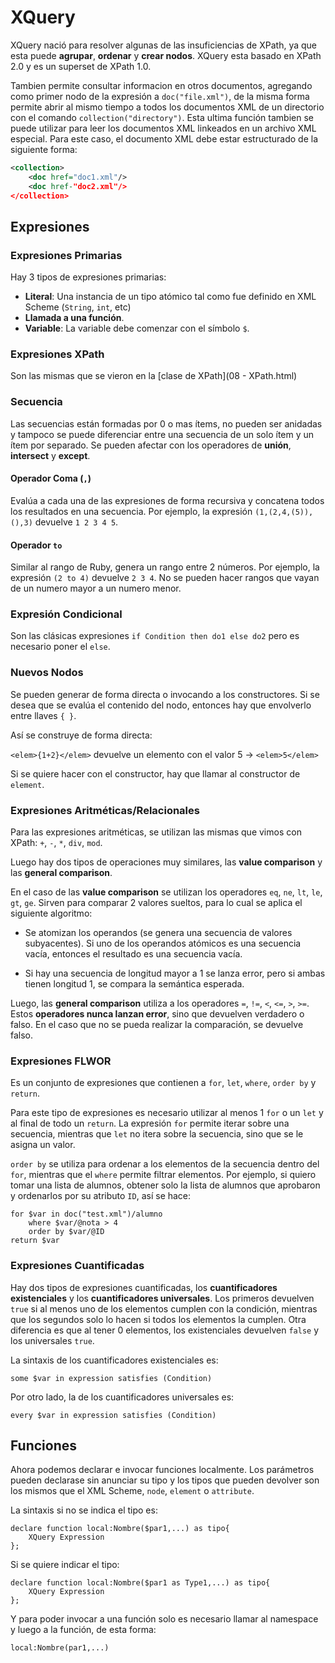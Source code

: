 # XQuery

XQuery nació para resolver algunas de las insuficiencias de XPath, ya que esta puede **agrupar**, **ordenar** y **crear nodos**. XQuery esta basado en XPath 2.0 y es un superset de XPath 1.0.

Tambien permite consultar informacion en otros documentos, agregando como primer nodo de la expresión a `doc("file.xml")`, de la misma forma permite abrir al mismo tiempo a todos los documentos XML de un directorio con el comando `collection("directory")`. Esta ultima función tambien se puede utilizar para leer los documentos XML linkeados en un archivo XML especial. Para este caso, el documento XML debe estar estructurado de la siguiente forma:

```xml
<collection>
	<doc href="doc1.xml"/>
    <doc href-"doc2.xml"/>
</collection>
```

## Expresiones

### Expresiones Primarias

Hay 3 tipos de expresiones primarias:

- **Literal**: Una instancia de un tipo atómico tal como fue definido en XML Scheme (`String`, `int`, etc)
- **Llamada a una función**.
- **Variable**: La variable debe comenzar con el símbolo `$`.

### Expresiones XPath

Son las mismas que se vieron en la [clase de XPath](08 - XPath.html) 

### Secuencia

Las secuencias están formadas por 0 o mas ítems, no pueden ser anidadas y tampoco se puede diferenciar entre una secuencia de un solo ítem y un ítem por separado. Se pueden afectar con los operadores de **unión**, **intersect** y **except**.

#### Operador Coma (`,`)

Evalúa a cada una de las expresiones de forma recursiva y concatena todos los resultados en una secuencia. Por ejemplo, la expresión `(1,(2,4,(5)),(),3)` devuelve `1 2 3 4 5`.

#### Operador `to`

Similar al rango de Ruby, genera un rango entre 2 números. Por ejemplo, la expresión `(2 to 4)` devuelve `2 3 4`. No se pueden hacer rangos que vayan de un numero mayor a un numero menor.

### Expresión Condicional

Son las clásicas expresiones `if Condition then do1 else do2` pero es necesario poner el `else`.

### Nuevos Nodos

Se pueden generar de forma directa o invocando a los constructores. Si se desea que se evalúa el contenido del nodo, entonces hay que envolverlo entre llaves `{ }`. 

Así se construye de forma directa:

`<elem>{1+2}</elem>` devuelve un elemento con el valor 5 $\rightarrow$ `<elem>5</elem>`

Si se quiere hacer con el constructor, hay que llamar al constructor de `element`.

### Expresiones Aritméticas/Relacionales

Para las expresiones aritméticas, se utilizan las mismas que vimos con XPath: `+`, `-`, `*`, `div`, `mod`.

Luego hay dos tipos de operaciones muy similares, las **value comparison** y las **general comparison**.

En el caso de las  **value comparison** se utilizan los operadores `eq`, `ne`, `lt`, `le`, `gt`, `ge`. Sirven para comparar 2 valores sueltos, para lo cual se aplica el siguiente algoritmo:

- Se atomizan los operandos  (se genera una secuencia de valores subyacentes). Si uno de los operandos atómicos es una secuencia vacía, entonces el resultado es una secuencia vacía.

- Si hay una secuencia de longitud mayor a 1 se lanza error, pero si ambas tienen longitud 1, se compara la semántica esperada.

Luego, las **general comparison** utiliza a los operadores `=`, `!=`, `<`, `<=`, `>`, `>=`. Estos **operadores nunca lanzan error**, sino que devuelven verdadero o falso. En el caso que no se pueda realizar la comparación, se devuelve falso.

### Expresiones FLWOR

Es un conjunto de expresiones que contienen a `for`, `let`, `where`, `order by` y `return`.

Para este tipo de expresiones es necesario utilizar al menos 1 `for` o un `let` y al final de todo un `return`. La expresión `for` permite iterar sobre una secuencia, mientras que `let` no itera sobre la secuencia, sino que se le asigna un valor.

`order by` se utiliza para ordenar a los elementos de la secuencia dentro del `for`, mientras que el `where` permite filtrar elementos. Por ejemplo, si quiero tomar una lista de alumnos, obtener solo la lista de alumnos que aprobaron y ordenarlos por su atributo `ID`, así se hace:

```xquery
for $var in doc("test.xml")/alumno
	where $var/@nota > 4
	order by $var/@ID
return $var
```

### Expresiones Cuantificadas

Hay dos tipos de expresiones cuantificadas, los **cuantificadores existenciales** y los **cuantificadores universales**. Los primeros devuelven `true` si al menos uno de los elementos cumplen con la condición, mientras que los segundos solo lo hacen si todos los elementos la cumplen. Otra diferencia es que al tener 0 elementos, los existenciales devuelven `false` y los universales `true`.

La sintaxis de los cuantificadores existenciales es:

```xquery
some $var in expression satisfies (Condition)
```

Por otro lado, la de los cuantificadores universales es:

```xquery
every $var in expression satisfies (Condition)
```

## Funciones

Ahora podemos declarar e invocar funciones localmente. Los parámetros pueden declarase sin anunciar su tipo y los tipos que pueden devolver son los mismos que el XML Scheme, `node`, `element` o `attribute`.

La sintaxis si no se indica el tipo es:

```xquery
declare function local:Nombre($par1,...) as tipo{
	XQuery Expression
};
```

Si se quiere indicar el tipo:

```xquery
declare function local:Nombre($par1 as Type1,...) as tipo{
	XQuery Expression
};
```

Y para poder invocar a una función solo es necesario llamar al namespace y luego a la función, de esta forma:

```xquery
local:Nombre(par1,...)
```
